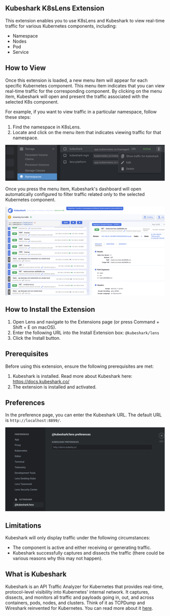 ## Kubeshark K8sLens Extension

This extension enables you to use K8sLens and Kubeshark to view real-time traffic for various Kubernetes components, including:

- Namespace
- Nodes
- Pod
- Service

## How to View

Once this extension is loaded, a new menu item will appear for each specific Kubernetes component. This menu item indicates that you can view real-time traffic for the corresponding component. By clicking on the menu item, Kubeshark will open and present the traffic associated with the selected K8s component.

For example, if you want to view traffic in a particular namespace, follow these steps:

1. Find the namespace in K8sLens.
2. Locate and click on the menu item that indicates viewing traffic for that namespace.

![Right click to view traffic](/assets/menu-item.png)

Once you press the menu item, Kubeshark's dashboard will open automatically configured to filter traffic related only to the selected Kubernetes component. 

![View real-time traffic](/assets/kubeshark.png)

## How to Install the Extension

1. Open Lens and navigate to the Extensions page (or press Command + Shift + E on macOS).
2. Enter the following URL into the Install Extension box: `@kubeshark/lens`
3. Click the Install button.

## Prerequisites

Before using this extension, ensure the following prerequisites are met:

1. Kubeshark is installed. Read more about Kubeshark here: https://docs.kubeshark.co/
2. The extension is installed and activated.

## Preferences

In the preference page, you can enter the Kubeshark URL. The default URL is `http://localhost:8899/`.

![Enter Kubeshark URL](/assets/preferences.png)

## Limitations

Kubeshark will only display traffic under the following circumstances:
- The component is active and either receiving or generating traffic.
- Kubeshark successfully captures and dissects the traffic (there could be various reasons why this may not happen).

## What is Kubeshark

Kubeshark is an API Traffic Analyzer for Kubernetes that provides real-time, protocol-level visibility into Kubernetes' internal network. It captures, dissects, and monitors all traffic and payloads going in, out, and across containers, pods, nodes, and clusters. Think of it as TCPDump and Wireshark reinvented for Kubernetes. You can read more about it [here](https://kubeshark.co/).




